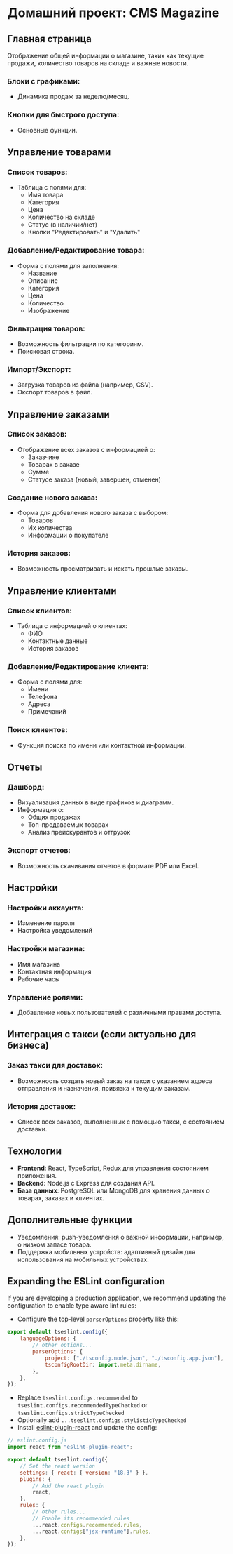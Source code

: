 # Домашний проект: CMS Magazine

## Главная страница

Отображение общей информации о магазине, таких как текущие продажи, количество товаров на складе и важные новости.

### Блоки с графиками:

-   Динамика продаж за неделю/месяц.

### Кнопки для быстрого доступа:

-   Основные функции.

## Управление товарами

### Список товаров:

-   Таблица с полями для:
    -   Имя товара
    -   Категория
    -   Цена
    -   Количество на складе
    -   Статус (в наличии/нет)
    -   Кнопки "Редактировать" и "Удалить"

### Добавление/Редактирование товара:

-   Форма с полями для заполнения:
    -   Название
    -   Описание
    -   Категория
    -   Цена
    -   Количество
    -   Изображение

### Фильтрация товаров:

-   Возможность фильтрации по категориям.
-   Поисковая строка.

### Импорт/Экспорт:

-   Загрузка товаров из файла (например, CSV).
-   Экспорт товаров в файл.

## Управление заказами

### Список заказов:

-   Отображение всех заказов с информацией о:
    -   Заказчике
    -   Товарах в заказе
    -   Сумме
    -   Статусе заказа (новый, завершен, отменен)

### Создание нового заказа:

-   Форма для добавления нового заказа с выбором:
    -   Товаров
    -   Их количества
    -   Информации о покупателе

### История заказов:

-   Возможность просматривать и искать прошлые заказы.

## Управление клиентами

### Список клиентов:

-   Таблица с информацией о клиентах:
    -   ФИО
    -   Контактные данные
    -   История заказов

### Добавление/Редактирование клиента:

-   Форма с полями для:
    -   Имени
    -   Телефона
    -   Адреса
    -   Примечаний

### Поиск клиентов:

-   Функция поиска по имени или контактной информации.

## Отчеты

### Дашборд:

-   Визуализация данных в виде графиков и диаграмм.
-   Информация о:
    -   Общих продажах
    -   Топ-продаваемых товарах
    -   Анализ прейскурантов и отгрузок

### Экспорт отчетов:

-   Возможность скачивания отчетов в формате PDF или Excel.

## Настройки

### Настройки аккаунта:

-   Изменение пароля
-   Настройка уведомлений

### Настройки магазина:

-   Имя магазина
-   Контактная информация
-   Рабочие часы

### Управление ролями:

-   Добавление новых пользователей с различными правами доступа.

## Интеграция с такси (если актуально для бизнеса)

### Заказ такси для доставок:

-   Возможность создать новый заказ на такси с указанием адреса отправления и назначения, привязка к текущим заказам.

### История доставок:

-   Список всех заказов, выполненных с помощью такси, с состоянием доставки.

## Технологии

-   **Frontend**: React, TypeScript, Redux для управления состоянием приложения.
-   **Backend**: Node.js с Express для создания API.
-   **База данных**: PostgreSQL или MongoDB для хранения данных о товарах, заказах и клиентах.

## Дополнительные функции

-   Уведомления: push-уведомления о важной информации, например, о низком запасе товара.
-   Поддержка мобильных устройств: адаптивный дизайн для использования на мобильных устройствах.

## Expanding the ESLint configuration

If you are developing a production application, we recommend updating the configuration to enable type aware lint rules:

-   Configure the top-level `parserOptions` property like this:

```js
export default tseslint.config({
    languageOptions: {
        // other options...
        parserOptions: {
            project: ["./tsconfig.node.json", "./tsconfig.app.json"],
            tsconfigRootDir: import.meta.dirname,
        },
    },
});
```

-   Replace `tseslint.configs.recommended` to `tseslint.configs.recommendedTypeChecked` or `tseslint.configs.strictTypeChecked`
-   Optionally add `...tseslint.configs.stylisticTypeChecked`
-   Install [eslint-plugin-react](https://github.com/jsx-eslint/eslint-plugin-react) and update the config:

```js
// eslint.config.js
import react from "eslint-plugin-react";

export default tseslint.config({
    // Set the react version
    settings: { react: { version: "18.3" } },
    plugins: {
        // Add the react plugin
        react,
    },
    rules: {
        // other rules...
        // Enable its recommended rules
        ...react.configs.recommended.rules,
        ...react.configs["jsx-runtime"].rules,
    },
});
```
